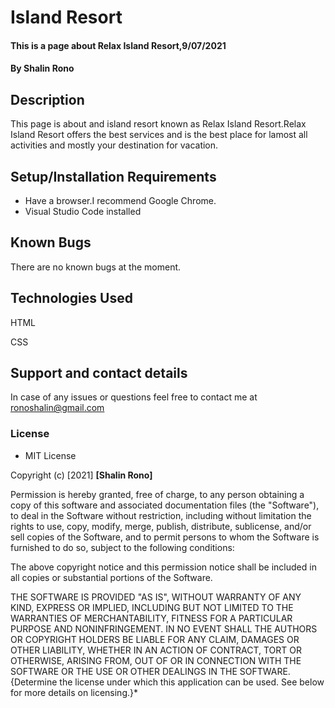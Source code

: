 # Island Resort
#### This is a page about Relax Island Resort,9/07/2021
#### By **Shalin Rono**
## Description
This page is about and island resort known as Relax Island Resort.Relax Island Resort offers the best services and is the best place for lamost all activities and mostly your destination for vacation.
## Setup/Installation Requirements
* Have a browser.I recommend Google Chrome.
* Visual Studio Code installed
## Known Bugs
There are no known bugs at the moment.
## Technologies Used
HTML

CSS

## Support and contact details
In case of any issues or questions feel free to contact me at ronoshalin@gmail.com
### License
* MIT License

Copyright (c) [2021] **[Shalin Rono]**

Permission is hereby granted, free of charge, to any person obtaining a copy
of this software and associated documentation files (the "Software"), to deal
in the Software without restriction, including without limitation the rights
to use, copy, modify, merge, publish, distribute, sublicense, and/or sell
copies of the Software, and to permit persons to whom the Software is
furnished to do so, subject to the following conditions:

The above copyright notice and this permission notice shall be included in all
copies or substantial portions of the Software.

THE SOFTWARE IS PROVIDED "AS IS", WITHOUT WARRANTY OF ANY KIND, EXPRESS OR
IMPLIED, INCLUDING BUT NOT LIMITED TO THE WARRANTIES OF MERCHANTABILITY,
FITNESS FOR A PARTICULAR PURPOSE AND NONINFRINGEMENT. IN NO EVENT SHALL THE
AUTHORS OR COPYRIGHT HOLDERS BE LIABLE FOR ANY CLAIM, DAMAGES OR OTHER
LIABILITY, WHETHER IN AN ACTION OF CONTRACT, TORT OR OTHERWISE, ARISING FROM,
OUT OF OR IN CONNECTION WITH THE SOFTWARE OR THE USE OR OTHER DEALINGS IN THE
SOFTWARE.{Determine the license under which this application can be used.  See below for more details on licensing.}*
